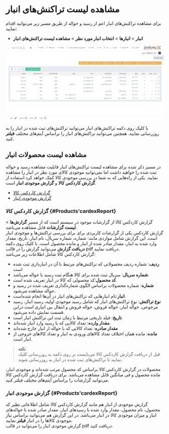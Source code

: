 # مشاهده لیست تراکنش‌های انبار
برای مشاهده تراکنش‌های انبار اعم از رسید و حواله از طریق مسیر زیر می‌توانید اقدام نمایید:
- **انبار** > **انبارها** > **انتخاب انبار مورد نظر** > **مشاهده لیست تراکنش‌های انبار**

![روش اول مشاهده لیست تراکنش‌های انبار](./Images/warehouse-transaction-list.png)

با کلیک روی دکمه تراکنش‌های انبار می‌توانید تراکنش‌های ثبت شده در انبار را به روزرسانی نمایید. همچنین می‌توانید تراکنش‌های انبار را براساس آیتم‌های مختلف **فیلتر** کنید.

## مشاهده لیست محصولات انبار
در مسیر ذکر شده برای مشاهده لیست تراکنش‌های انبار قابلیت مشاهده رسید و حواله ثبت شده را خواهید داشت اما نمی‌توانید موجودی کالای مورد نظر در انبار را مشاهده نمایید. یکی از راه‌هایی که به شما در بررسی موجودی کالا کمک خواهد کرد استفاده از **گزارش کاردکس کالا** و **گزارش موجودی انبار** است.<br>

- [گزارش کاردکس کالا](#Products'cardexReport)
- [گزارش موجودی انبار](#warehouseInventoryReport)

### گزارش کاردکس کالا {#Products'cardexReport}
گزارش کاردکس کالا از گزارشات موجود در سیستم است که از مسیر **گزارش‌ها** > **لیست گزارشات** قابل مشاهده می‌باشد.<br>
گزارش کاردکس یکی از گزارشات کاربردی برای برای بررسی تراکنش‌ها و موجودی انبار است. این گزارش شامل مواردی مانند: شماره، شماره سریال، نام انبار، تاریخ، مقدار وارد شده به انبار، مقدار صادر شده از انبار و مانده محصول است. 
با کلیک روی دکمه **دریافت گزارش** می‌توانید گزارش را در قالب pdf دریافت نمایید.<br>
گزارش کاردکس کالا شامل اطلاعات زیر می‌باشد:
- **ردیف**: شماره ردیف محصولاتی که تراکنش‌های مرتبط با آن‌ در انبارداری ثبت شده است
- **شماره سریال**: سریال ثبت شده برای کالا هنگام ثبت رسید یا حواله می‌باشد.
- **کد محصول**:کد محصولی که کالا در انبار تعریف شده است.
- **شماره**: شماره محصولات براساس الگوی شماره‌گذاری تعریف شده در رسید و حواله مشاهده می‌شود.
- **انبار**:نام انبارهایی که تراکنش‌های انبار در آن‌ها انجام شده‌است.
- **نوع تراکنش**: نوع تراکنش‌های انبار که شامل رسید موجودی اولیه، رسید انبار، رسید مرجوعی، حواله انبار، حواله فروش، حواله فروش و انتقال بین انباری است دراین قسمت نمایش داده می‌شود.
- **تاریخ**: فیلد تاریخی مرتبط با زمان ثبت این تراکنش انبار است.
- **مقدار وارده**: تعداد کالایی که با رسید وارد انبار شده‌اند.
- **مقدار صادره**: تعداد کالایی که با حواله از انبار خارج شده‌اند
- **مانده**: مانده همان اختلاف تعداد کالاهای ورودی به انبار و تعداد کالاهای خروجی از انبار است.

>**نکته**<br>
قبل از دریافت گزارش کاردکس کالا می‌بایست بر روی دکمه به روزرسانی کلیک نمایید تا تراکنش‌های ثبت شده در انبار به روزرسانی شوند.<br>

محصولات در گزارش کاردکس کالا براساس کد محصول مرتب شده‌اند و موجودی 
انبار، مانده محصول و فی میانگین قابل مشاهده می‌باشد.
برای دریافت گزارش کاردکس کالا می‌توانید گزارشات را براساس آیتم‌های مختلف فیلتر کنید.<br>
### گزارش موجودی انبار {#Products'cardexReport}
گزارش موجودی از انبار هم مانند گزارش کاردکس کالا شامل اطلاعاتی نظیر کد محصول، نام محصول، مقدار وارد شده با رسیدهای انبار، مقدار صادر شده با حواله‌های انبار و میزان موجودی کالا در انبار می‌باشد.
در این گزارش هم می‌توانید براساس نیاز موجودی کالاها را در انبار **فیلتر** نمایید.<br>
گزارش موجودی انبار را می‌توانید در قالب pdf دریافت کنید.